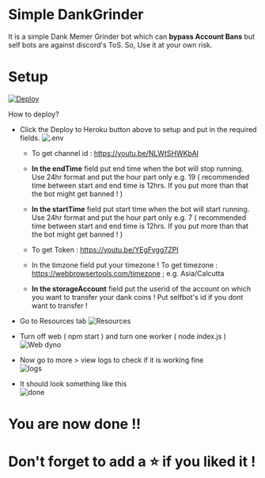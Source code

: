 # Simple DankGrinder
It is a simple Dank Memer Grinder bot which can **bypass Account Bans** but self bots are against discord's ToS. So, Use it at your own risk.

# Setup

[![Deploy](https://www.herokucdn.com/deploy/button.svg)](https://heroku.com/deploy?template=https://github.com/Haruke-Sensei/Simple-DankGrinder)

How to deploy?

 - Click the Deploy to Heroku button above to setup and put in the
   required fields.
   ![.env](https://i.imgur.com/btunBUk.png)
   - To get channel id : https://youtu.be/NLWtSHWKbAI
   
   - **In the endTime** field put end time when the bot will stop running. Use 24hr format and put the hour part only e.g. 19 ( recommended time between start and end time is 12hrs. If you put more than that the bot might get banned ! )

   - **In the startTime** field put start time when the bot will start running. Use 24hr format and put the hour part only e.g. 7 ( recommended time between start and end time is 12hrs. If you put more than that the bot might get banned ! )
   
   - To get Token : https://youtu.be/YEgFvgg7ZPI

   - In the timzone field put your timezone ! To get timezone : https://webbrowsertools.com/timezone ; e.g. Asia/Calcutta

   - **In the storageAccount** field put the userid of the account on which you want to transfer your dank coins ! Put selfbot's id if you dont want to transfer !


 - Go to Resources tab
 ![Resources](https://i.imgur.com/ts5IDy1.png)

- Turn off web ( npm start ) and turn one worker ( node index.js )
![Web dyno](https://i.imgur.com/PQSuy44.png)

- Now go to more > view logs to check if it is working fine                                         
![logs](https://i.imgur.com/ycbUPsJ.png)

- It should look something like this                                                                     
![done](https://i.imgur.com/sGVK6nZ.png)


# You are now done !!

# Don't forget to add a ⭐ if you liked it !
